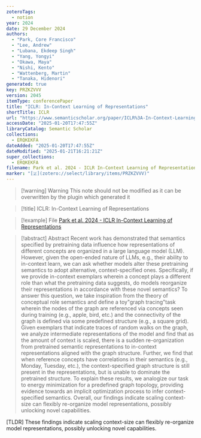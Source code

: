 ```yaml
---
zoteroTags:
  - notion
year: 2024
date: 29 December 2024
authors:
  - "Park, Core Francisco"
  - "Lee, Andrew"
  - "Lubana, Ekdeep Singh"
  - "Yang, Yongyi"
  - "Okawa, Maya"
  - "Nishi, Kento"
  - "Wattenberg, Martin"
  - "Tanaka, Hidenori"
generated: true
key: PRZKZVVV
version: 2045
itemType: conferencePaper
title: "ICLR: In-Context Learning of Representations"
shortTitle: ICLR
url: "https://www.semanticscholar.org/paper/ICLR%3A-In-Context-Learning-of-Representations-Park-Lee/2e459745774062f1c930b645b0adc22d43e9bca9"
accessDate: "2025-01-20T17:47:55Z"
libraryCatalog: Semantic Scholar
collections:
  - ERQKEKFA
dateAdded: "2025-01-20T17:47:55Z"
dateModified: "2025-01-21T16:21:21Z"
super_collections:
  - ERQKEKFA
filename: Park et al. 2024 - ICLR In-Context Learning of Representations
marker: "[🇿](zotero://select/library/items/PRZKZVVV)"
---
```


>[!warning] Warning
> This note should not be modified as it can be overwritten by the plugin which generated it

> [!title] ICLR: In-Context Learning of Representations

> [!example] File
> [Park et al. 2024 - ICLR In-Context Learning of Representations](Park%20et%20al.%202024%20-%20ICLR%20In-Context%20Learning%20of%20Representations.pdf)

> [!abstract] Abstract
> Recent work has demonstrated that semantics specified by pretraining data influence how representations of different concepts are organized in a large language model (LLM). However, given the open-ended nature of LLMs, e.g., their ability to in-context learn, we can ask whether models alter these pretraining semantics to adopt alternative, context-specified ones. Specifically, if we provide in-context exemplars wherein a concept plays a different role than what the pretraining data suggests, do models reorganize their representations in accordance with these novel semantics? To answer this question, we take inspiration from the theory of conceptual role semantics and define a toy"graph tracing"task wherein the nodes of the graph are referenced via concepts seen during training (e.g., apple, bird, etc.) and the connectivity of the graph is defined via some predefined structure (e.g., a square grid). Given exemplars that indicate traces of random walks on the graph, we analyze intermediate representations of the model and find that as the amount of context is scaled, there is a sudden re-organization from pretrained semantic representations to in-context representations aligned with the graph structure. Further, we find that when reference concepts have correlations in their semantics (e.g., Monday, Tuesday, etc.), the context-specified graph structure is still present in the representations, but is unable to dominate the pretrained structure. To explain these results, we analogize our task to energy minimization for a predefined graph topology, providing evidence towards an implicit optimization process to infer context-specified semantics. Overall, our findings indicate scaling context-size can flexibly re-organize model representations, possibly unlocking novel capabilities.

[TLDR] These findings indicate scaling context-size can flexibly re-organize model representations, possibly unlocking novel capabilities.


